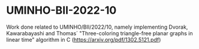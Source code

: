# UMINHO-BII-2022-10
Work done related to UMINHO/BII/2022/10, namely implementing Dvorak, Kawarabayashi and Thomas´ "Three-coloring triangle-free planar graphs in linear time" algorithm in C (https://arxiv.org/pdf/1302.5121.pdf)
